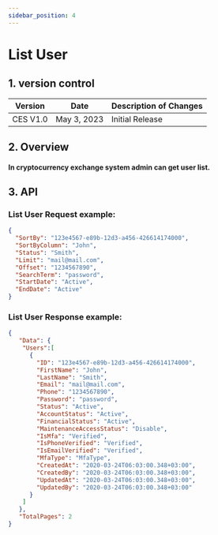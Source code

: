 ```yaml
---
sidebar_position: 4
---
```


# List User

## 1. version control

| Version  | Date        | Description of Changes |
| -------- | ----------- | ---------------------- |
| CES V1.0 | May 3, 2023 | Initial Release        |

## 2. Overview

#### In cryptocurrency exchange system admin can get user list.


## 3. API

### List User Request example:

```json
{
  "SortBy": "123e4567-e89b-12d3-a456-426614174000",
  "SortByColumn": "John",
  "Status": "Smith",
  "Limit": "mail@mail.com",
  "Offset": "1234567890",
  "SearchTerm": "password",
  "StartDate": "Active",
  "EndDate": "Active"
}
```

### List User Response example:

```json
{
   "Data": {
    "Users":[
      {
        "ID": "123e4567-e89b-12d3-a456-426614174000",
        "FirstName": "John",
        "LastName": "Smith",
        "Email": "mail@mail.com",
        "Phone": "1234567890",
        "Password": "password",
        "Status": "Active",
        "AccountStatus": "Active",
        "FinancialStatus": "Active",
        "MaintenanceAccessStatus": "Disable",
        "IsMfa": "Verified",
        "IsPhoneVerified": "Verified",
        "IsEmailVerified": "Verified",
        "MfaType": "MfaType",
        "CreatedAt": "2020-03-24T06:03:00.348+03:00",
        "CreatedBy": "2020-03-24T06:03:00.348+03:00",
        "UpdatedAt": "2020-03-24T06:03:00.348+03:00",
        "UpdatedBy": "2020-03-24T06:03:00.348+03:00"
      }
    ]
   },
   "TotalPages": 2
}
```
